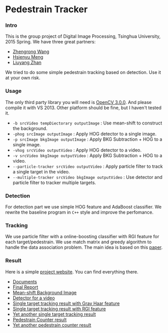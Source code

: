 # Pedestrain Tracker
### Intro
This is the group project of Digital Image Processing, Tsinghua University, 2015 Spring. We have three great partners:

- [Zhengrong Wang](https://zerowong.github.io/)
- [Hsienyu Meng](https://github.com/xianyuMeng)
- [Liuyang Zhan](https://github.com/zhanlythu)

We tried to do some simple pedestrain tracking based on detection. Use it at your own risk.

### Usage
The only third party library you will need is [OpenCV 3.0.0](http://opencv.org/downloads.html). And please compile it with VS 2013. Other platform should be fine, but I haven't tested it.

* `-b srcVideo tempDiectorary outputImage` : Use mean-shift to construct the background.
* `-phog srcImage outputImage` : Apply HOG detector to a single image.
* `-p srcImage bkgImage outputImage` : Apply BKG Subtraction + HOG to a single image.
* `-vhog srcVideo outputVideo` : Apply HOG detector to a video.
* `-v srcVideo bkgImage outputVideo` : Apply BKG Subtraction + HOG to a video.
* `--particle-tracker srcVideo outputVideo` : Apply particle filter to track a single target in the video.
* `--multiple-tracker srcVideo bkgImage outputVideo` : Use detector and particle filter to tracker multiple targets.
### Detection
For detection part we use simple HOG feature and AdaBoost classifier. We rewrite the baseline program in `C++` style and improve the perfomance.
### Tracking
We use particle filter with a online-boosting classifier with RGI feature for each target/pedestrain. We use match matrix and greedy algorithm to handle the data association problem. The main idea is based on this [paper](http://www.mmp.rwth-aachen.de/publications/pdf/breitenstein-detectorconfidencefilter-iccv09.pdf).
### Result
Here is a simple [project website](https://seanzw.github.io/PedestrainTracker). You can find everything there.

* [Documents](https://seanzw.github.io/PedestrainTracker/docs/html/index.html)
* [Final Report](https://seanzw.github.io/PedestrainTracker/report/FinalReport.pdf)
* [Mean-shift Background Image](https://seanzw.github.io/PedestrainTracker/results/Background/S3MF1.jpg)
* [Detector for a video](https://seanzw.github.io/PedestrainTracker/results/VideoDetector/BKG_reconstructed_1.avi)
* [Single target tracking result with Gray Haar feature](https://seanzw.github.io/PedestrainTracker/results/ParticleFilterSingleTracker/singleTrackerTestGray01.avi)
* [Single target tracking result with RGI feature](https://seanzw.github.io/PedestrainTracker/results/ParticleFilterSingleTracker/singleTrackerTestRGI01.avi)
* [Yet another single target tracking result](https://seanzw.github.io/PedestrainTracker/results/ParticleFilterSingleTracker/S3MF1_single_tracker.avi)
* [Pedestrain Counter result](https://seanzw.github.io/PedestrainTracker/results/PedestrainCounter/S3MF1_multiple_tracker01.avi)
* [Yet another pedestrain counter result](https://seanzw.github.io/PedestrainTracker/results/PedestrainCounter/S3MF1_multiple_tracker02.avi)
